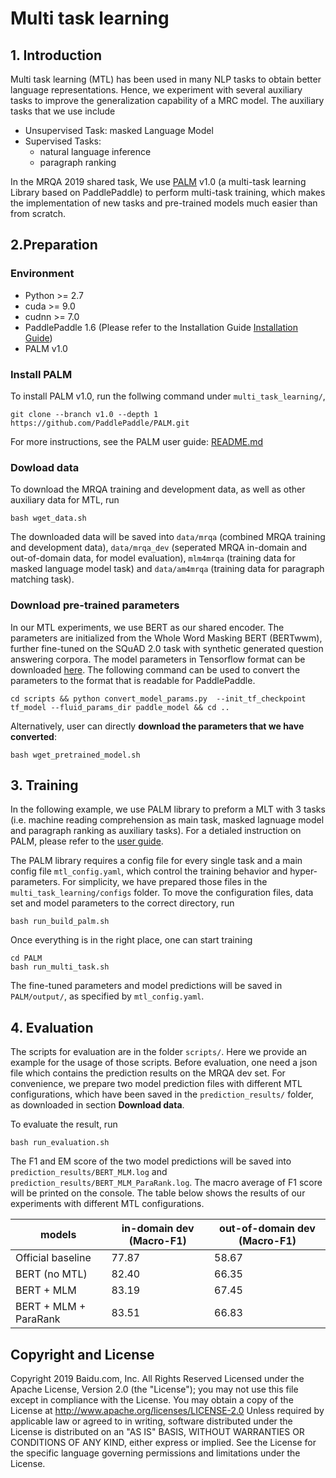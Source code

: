 # Multi task learning 

## 1. Introduction
Multi task learning (MTL) has been used in many NLP tasks to obtain better language representations. Hence, we experiment with several auxiliary tasks to improve the generalization capability of a MRC model. The auxiliary tasks that we use include

 - Unsupervised Task: masked Language Model
 - Supervised Tasks:
   -  natural language inference
   -  paragraph ranking

In the MRQA 2019 shared task, We use [PALM](https://github.com/PaddlePaddle/PALM) v1.0 (a multi-task learning Library based on PaddlePaddle) to perform multi-task training, which makes the implementation of new tasks and pre-trained models much easier than from scratch.


## 2.Preparation

### Environment

- Python >= 2.7
- cuda >= 9.0
- cudnn >= 7.0
- PaddlePaddle 1.6 (Please refer to the Installation Guide [Installation Guide](http://www.paddlepaddle.org/#quick-start))
- PALM v1.0

### Install PALM
To install PALM v1.0, run the follwing command under `multi_task_learning/`,

```
git clone --branch v1.0 --depth 1 https://github.com/PaddlePaddle/PALM.git
```

For more instructions, see the PALM user guide: [README.md](https://github.com/PaddlePaddle/PALM/blob/v1.0/README.md)


### Dowload data 
 
To download the MRQA training and development data, as well as other auxiliary data for MTL, run

```
bash wget_data.sh
```
The downloaded data will be saved into `data/mrqa` (combined MRQA training and development data), `data/mrqa_dev` (seperated MRQA in-domain and out-of-domain data, for model evaluation), `mlm4mrqa` (training data for masked language model task) and `data/am4mrqa` (training data for paragraph matching task).

### Download pre-trained parameters 
In our MTL experiments, we use BERT as our shared encoder. The parameters are initialized from the Whole Word Masking BERT (BERTwwm), further fine-tuned on the SQuAD 2.0 task with synthetic generated question answering corpora. The model parameters in Tensorflow format can be downloaded [here](https://worksheets.codalab.org/worksheets/0x3852e60a51d2444680606556d404c657). The following command can be used to convert the parameters to the format that is readable for PaddlePaddle.

```
cd scripts && python convert_model_params.py  --init_tf_checkpoint tf_model --fluid_params_dir paddle_model && cd ..
```
Alternatively, user can directly **download the parameters that we have converted**: 

```
bash wget_pretrained_model.sh
```
## 3. Training
In the following example, we use PALM library to preform a MLT with 3 tasks (i.e. machine reading comprehension as main task, masked lagnuage model and paragraph ranking as auxiliary tasks). For a detialed instruction on PALM, please refer to the [user guide](https://github.com/PaddlePaddle/PALM/blob/v1.0/README.md).

The PALM library requires a config file for every single task and a main config file `mtl_config.yaml`, which control the training behavior and hyper-parameters. For simplicity, we have prepared those files in the `multi_task_learning/configs` folder. To move the configuration files, data set and model parameters to the correct directory, run

```
bash run_build_palm.sh
```

Once everything is in the right place, one can start training

```
cd PALM
bash run_multi_task.sh
```
The fine-tuned parameters and model predictions will be saved in `PALM/output/`, as specified by `mtl_config.yaml`.

## 4. Evaluation
The scripts for evaluation are in the folder `scripts/`. Here we provide an example for the usage of those scripts. 
Before evaluation, one need a json file which contains the prediction results on the MRQA dev set. For convenience, we prepare two model prediction files with different MTL configurations, which have been saved in the `prediction_results/` folder, as downloaded in section **Download data**. 

To evaluate the result, run

```
bash run_evaluation.sh
```
The F1 and EM score of the two model predictions will be saved into `prediction_results/BERT_MLM.log` and `prediction_results/BERT_MLM_ParaRank.log`. The macro average of F1 score will be printed on the console. The table below shows the results of our experiments with different MTL configurations.

|models |in-domain dev (Macro-F1)|out-of-domain dev (Macro-F1) |
| ------------- | ------------ | ------------ |
| Official baseline | 77.87 | 58.67 |
| BERT (no MTL) | 82.40 | 66.35 |
| BERT + MLM | 83.19 | 67.45 |
| BERT + MLM + ParaRank | 83.51 | 66.83 |


## Copyright and License
Copyright 2019 Baidu.com, Inc. All Rights Reserved Licensed under the Apache License, Version 2.0 (the "License"); you may not use this file except in compliance with the License. You may obtain a copy of the License at http://www.apache.org/licenses/LICENSE-2.0 Unless required by applicable law or agreed to in writing, software distributed under the License is distributed on an "AS IS" BASIS, WITHOUT WARRANTIES OR CONDITIONS OF ANY KIND, either express or implied. See the License for the specific language governing permissions and
limitations under the License.


